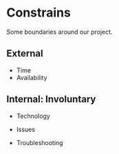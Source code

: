 # Constrains

Some boundaries around our project.

## External

- Time
- Availability

## Internal: Involuntary

- Technology

- Issues

- Troubleshooting